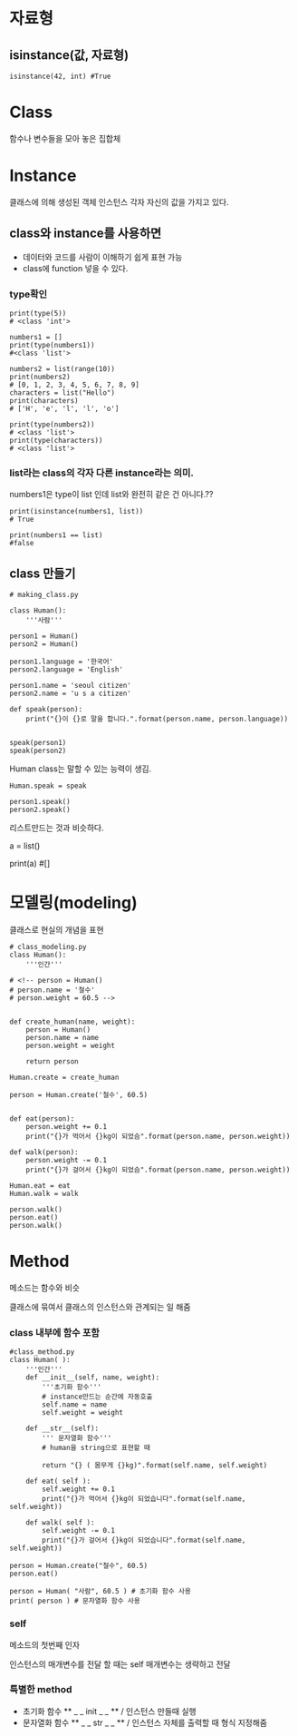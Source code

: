 # 자료형

## isinstance(값, 자료형)

```
isinstance(42, int) #True
```

# Class

함수나 변수들을 모아 놓은 집합체

# Instance

클래스에 의해 생성된 객체
인스턴스 각자 자신의 값을 가지고 있다.

## class와 instance를 사용하면

- 데이터와 코드를 사람이 이해하기 쉽게 표현 가능
- class에 function 넣을 수 있다.

### type확인

```
print(type(5))
# <class 'int'>

numbers1 = []
print(type(numbers1))
#<class 'list'>

numbers2 = list(range(10))
print(numbers2)
# [0, 1, 2, 3, 4, 5, 6, 7, 8, 9]
characters = list("Hello")
print(characters)
# ['H', 'e', 'l', 'l', 'o']

print(type(numbers2))
# <class 'list'>
print(type(characters))
# <class 'list'>

```

### list라는 class의 각자 다른 instance라는 의미.

numbers1은 type이 list 인데 list와 완전히 같은 건 아니다.??

```
print(isinstance(numbers1, list))
# True

print(numbers1 == list)
#false
```

## class 만들기

```
# making_class.py

class Human():
	'''사람'''

person1 = Human()
person2 = Human()

person1.language = '한국어'
person2.language = 'English'

person1.name = 'seoul citizen'
person2.name = 'u s a citizen'

def speak(person):
    print("{}이 {}로 말을 합니다.".format(person.name, person.language))


speak(person1)
speak(person2)

```

Human class는 말할 수 있는 능력이 생김.

```
Human.speak = speak

person1.speak()
person2.speak()

```

리스트만드는 것과 비슷하다.

a = list()

print(a) #[]

# 모델링(modeling)

클래스로 현실의 개념을 표현

```
# class_modeling.py
class Human():
	'''인간'''

# <!-- person = Human()
# person.name = '철수'
# person.weight = 60.5 -->


def create_human(name, weight):
    person = Human()
    person.name = name
    person.weight = weight

    return person

Human.create = create_human

person = Human.create('철수', 60.5)


def eat(person):
    person.weight += 0.1
    print("{}가 먹어서 {}kg이 되었슴".format(person.name, person.weight))

def walk(person):
    person.weight -= 0.1
    print("{}가 걸어서 {}kg이 되었슴".format(person.name, person.weight))

Human.eat = eat
Human.walk = walk

person.walk()
person.eat()
person.walk()
```

# Method

메소드는 함수와 비슷

클래스에 묶여서 클래스의 인스턴스와 관계되는 일 해줌

### class 내부에 함수 포함

```
#class_method.py
class Human( ):
	'''인간'''
    def __init__(self, name, weight):
        '''초기화 함수'''
        # instance만드는 순간에 자동호출
		self.name = name
		self.weight = weight

    def __str__(self):
        ''' 문자열화 함수'''
        # human을 string으로 표현할 때

        return "{} ( 몸무게 {}kg)".format(self.name, self.weight)

	def eat( self ):
		self.weight += 0.1
		print("{}가 먹어서 {}kg이 되었습니다".format(self.name, self.weight))

	def walk( self ):
		self.weight -= 0.1
		print("{}가 걸어서 {}kg이 되었습니다".format(self.name, self.weight))

person = Human.create("철수", 60.5)
person.eat()

person = Human( "사람", 60.5 ) # 초기화 함수 사용
print( person ) # 문자열화 함수 사용
```

### self

메소드의 첫번째 인자

인스턴스의 매개변수를 전달 할 때는 self 매개변수는 생략하고 전달

### 특별한 method

- 초기화 함수
  ** \_ _ init _ \_ ** /
  인스턴스 만들때 실행
- 문자열화 함수
  ** \_ _ str _ \_ ** /
  인스턴스 자체를 출력할 때 형식 지정해줌
